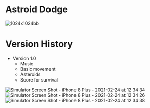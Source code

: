 # Astroid Dodge

![1024x1024bb](https://user-images.githubusercontent.com/65775557/162023599-4eca09a2-197a-4b5e-ab46-350dbdfd2e53.png)


# Version History
* Version 1.0
  - Music
  - Basic movement
  - Asteroids 
  - Score for survival

![Simulator Screen Shot - iPhone 8 Plus - 2021-02-24 at 12 34 34](https://user-images.githubusercontent.com/65775557/162025540-b7110364-b8e9-4630-9b15-a5bf26666f57.png) ![Simulator Screen Shot - iPhone 8 Plus - 2021-02-24 at 12 34 26](https://user-images.githubusercontent.com/65775557/162025754-d47db024-1a47-43e1-8a24-19099501f0ea.png) ![Simulator Screen Shot - iPhone 8 Plus - 2021-02-24 at 12 34 38](https://user-images.githubusercontent.com/65775557/162025553-7956b890-feeb-4485-886f-a220e0d556ea.png)
